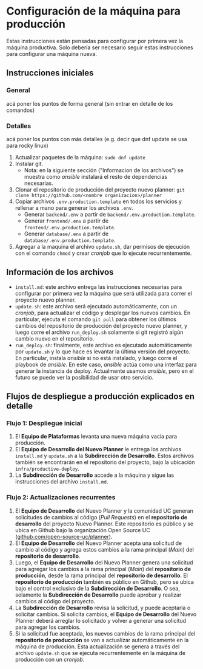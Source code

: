 # Configuración de la máquina para producción

Estas instrucciones están pensadas para configurar por primera vez la máquina productiva. Solo debería ser necesario seguir estas instrucciones para configurar una máquina nueva.

## Instrucciones iniciales

### General

acá poner los puntos de forma general (sin entrar en detalle de los comandos)

### Detalles

acá poner los puntos con más detalles (e.g. decir que dnf update se usa para rocky linux)

1. Actualizar paquetes de la máquina: `sudo dnf update`
2. Instalar git.
   - Nota: en la siguiente sección ("Informacion de los archivos") se muestra como _ansible_ instalará el resto de dependencias necesarias.
3. Clonar el repositorio de producción del proyecto nuevo planner: `git clone https://github.com/<nombre organizacion>/planner`
4. Copiar archivos `.env.production.template` en todos los servicios y rellenar a mano para generar los archivos `.env`.
   - Generar `backend/.env` a partir de `backend/.env.production.template`.
   - Generar `frontend/.env` a partir de `frontend/.env.production.template`.
   - Generar `database/.env` a partir de `database/.env.production.template`.
5. Agregar a la maquina el archivo `update.sh`, dar permisos de ejecución con el comando `chmod` y crear _cronjob_ que lo ejecute recurrentemente.

## Información de los archivos

- `install.md`: este archivo entrega las instrucciones necesarias para configurar por primera vez la máquina que será utilizada para correr el proyecto nuevo planner.
- `update.sh`: este archivo será ejecutado automáticamente, con un _cronjob_, para actualizar el código y desplegar los nuevos cambios. En particular, ejecuta el comando `git pull` para obtener los últimos cambios del repositorio de producción del proyecto nuevo planner, y luego corre el archivo `run_deploy.sh` solamente si git registró algún cambio nuevo en el repositorio.
- `run_deploy.sh`: finalmente, este archivo es ejecutado automáticamente por `update.sh` y lo que hace es levantar la última versión del proyecto. En particular, instala _ansible_ si no está instalado, y luego corre el playbook de _ansible_. En este caso, _ansible_ actúa como una interfaz para generar la instancia de deploy. Actualmente usamos _ansible_, pero en el futuro se puede ver la posibilidad de usar otro servicio.

## Flujos de despliegue a producción explicados en detalle

### Flujo 1: Despliegue inicial

1. El **Equipo de Plataformas** levanta una nueva máquina vacía para producción.
2. El **Equipo de Desarrollo del Nuevo Planner** le entrega los archivos `install.md` y `update.sh` a la **Subdirección de Desarrollo**. Estos archivos también se encontrarán en el repositorio del proyecto, bajo la ubicación `infra/productive-deploy`.
3. La **Subdirección de Desarrollo** accede a la máquina y sigue las instrucciones del archivo `install.md`.

### Flujo 2: Actualizaciones recurrentes

1. El **Equipo de Desarrollo** del Nuevo Planner y la comunidad UC generan solicitudes de cambios al código (_Pull Requests_) en el **repositorio de desarrollo** del proyecto Nuevo Planner. Este repositorio es público y se ubica en Github bajo la organización Open Source UC ([github.com/open-source-uc/planner](https://github.com/open-source-uc/planner/tree/main)).
2. El **Equipo de Desarrollo** del Nuevo Planner acepta una solicitud de cambio al código y agrega estos cambios a la rama principal (_Main_) del **repositorio de desarrollo**.
3. Luego, el **Equipo de Desarrollo** del Nuevo Planner genera una solicitud para agregar los cambios a la rama principal (_Main_) del **repositorio de producción**, desde la rama principal del **repositorio de desarrollo**. El **repositorio de producción** también es público en Github, pero se ubica bajo el control exclusivo de la **Subdirección de Desarrollo**. O sea, solamente la **Subdirección de Desarrollo** puede aprobar y realizar cambios al código del proyecto.
4. La **Subdirección de Desarrollo** revisa la solicitud, y puede aceptarla o solicitar cambios. Si solicita cambios, el **Equipo de Desarrollo** del Nuevo Planner deberá arreglar lo solicitado y volver a generar una solicitud para agregar los cambios.
5. Si la solicitud fue aceptada, los nuevos cambios de la rama principal del **repositorio de producción** se van a actualizar automáticamente en la máquina de producción. Esta actualización se genera a través del archivo `update.sh` que se ejecuta recurrentemente en la máquina de producción con un _cronjob_.
